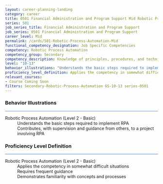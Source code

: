 ```yaml
---
layout: career-planning-landing
category: career
title: 0501 Financial Administration and Program Support Mid Robotic Process Automation
series: 501
job_series_title: Financial Administration and Program Support
job_series: 0501 Financial Administration and Program Support
career_level: Mid
permalink: /cards/501-Robotic-Process-Automation-Mid
functional_competency_designation: Job Specific Competencies
competency: Robotic Process Automation
competency_group: Secondary
competency_description: Knowledge of principles, procedures, and techniques associated with software that can be easily implemented to replace/perform basic, repetitive tasks (e.g., processing transactions, gathering and integrating data, responding to inquiries) across software applications.
level: "10-13"
behavior_illustrations: "Understands the basic steps required to implement RPA ?Contributes, with supervision and guidance from others, to a project involving RPA"
proficiency_level_definition: Applies the competency in somewhat difficult situations ? Requires frequent guidance ? Demonstrates familiarity with concepts and processes 
relevant_courses: 
- Course Coming Soon
filters: Secondary-Robotic-Process-Automation GS-10-13 series-0501
---
```


<div class="desktop:grid-col-6 margin-y-3">
  <div class="border-top-2 bg-white padding-3 shadow-5 height-full members-hover border-1px button-border border-top-blue radius-lg card-text-color">
    <h3>Behavior Illustrations</h3>
    <hr style="background-color: #1b74e0 !important;"/>
    <dl class="text-base card-content-color"><dt>Robotic Process Automation (Level 2 - Basic)</dt><dd>Understands the basic steps required to implement RPA </dd><dd>Contributes, with supervision and guidance from others, to a project involving RPA</dd></dl>
  </div>
</div>
<div class="desktop:grid-col-6 margin-y-3">
  <div class="border-top-2 bg-white padding-3 shadow-5 height-full members-hover border-1px button-border border-top-blue radius-lg card-text-color">
    <h3>Proficiency Level Definition</h3>
     <hr style="background-color: #1b74e0 !important;"/>
    <dl class="text-base card-content-color"><dt>Robotic Process Automation (Level 2 - Basic)</dt><dd>Applies the competency in somewhat difficult situations </dd><dd> Requires frequent guidance </dd><dd> Demonstrates familiarity with concepts and processes </dd></dl>
  </div>
</div>